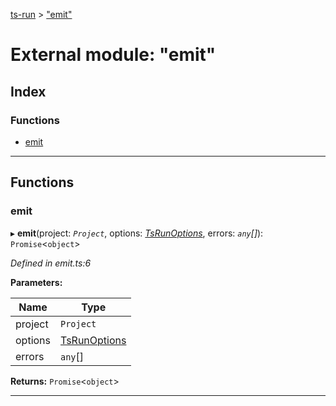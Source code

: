 [ts-run](../README.md) > ["emit"](../modules/_emit_.md)

# External module: "emit"

## Index

### Functions

* [emit](_emit_.md#emit)

---

## Functions

<a id="emit"></a>

###  emit

▸ **emit**(project: *`Project`*, options: *[TsRunOptions](../interfaces/_types_.tsrunoptions.md)*, errors: *`any`[]*): `Promise`<`object`>

*Defined in emit.ts:6*

**Parameters:**

| Name | Type |
| ------ | ------ |
| project | `Project` |
| options | [TsRunOptions](../interfaces/_types_.tsrunoptions.md) |
| errors | `any`[] |

**Returns:** `Promise`<`object`>

___

